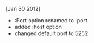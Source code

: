 [Jan 30 2012]

  - :Port option renamed to :port
  - added :host option
  - changed default port to 5252
